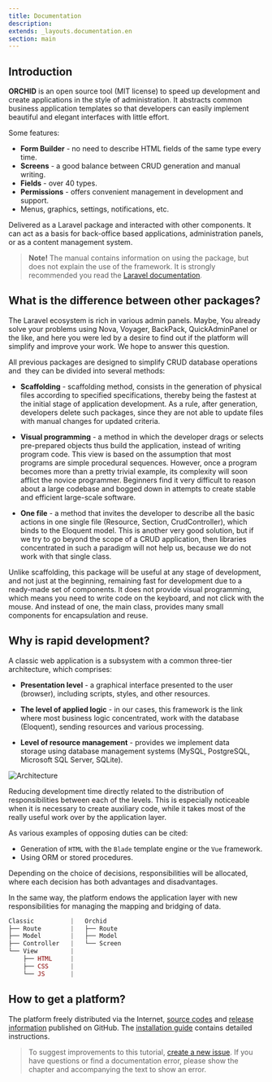 ```yaml
---
title: Documentation
description: 
extends: _layouts.documentation.en
section: main
---
```


## Introduction

**ORCHID** is an open source tool (MIT license) to speed up development and create applications in the style of administration. It abstracts common business application templates so that developers can easily implement beautiful and elegant interfaces with little effort.

Some features:

- **Form Builder** - no need to describe HTML fields of the same type every time.
- **Screens** - a good balance between CRUD generation and manual writing.
- **Fields** - over 40 types.
- **Permissions** - offers convenient management in development and support.
- Menus, graphics, settings, notifications, etc.


Delivered as a Laravel package and interacted with other components. It can act as a basis for back-office based applications, administration panels, or as a content management system.

> **Note!** The manual contains information on using the package, but does not explain the use of the framework. It is strongly recommended you read the [Laravel documentation](https://laravel.com/docs/).


## What is the difference between other packages?

The Laravel ecosystem is rich in various admin panels. Maybe,
You already solve your problems using Nova, Voyager, BackPack, QuickAdminPanel or the like,
and here you were led by a desire to find out if the platform will simplify and improve your work.
We hope to answer this question.

All previous packages are designed to simplify CRUD database operations and
 they can be divided into several methods:

- **Scaffolding** - scaffolding method, consists in the generation of physical files
according to specified specifications, thereby being the fastest at the initial stage of application development.
As a rule, after generation, developers delete such packages, since they are not able to update
files with manual changes for updated criteria.

- **Visual programming** - a method in which the developer drags or selects pre-prepared
objects thus build the application, instead of writing program code. This view is based on the assumption that most programs are simple procedural
sequences. However, once a program becomes more than a pretty trivial example,
its complexity will soon afflict the novice programmer. Beginners find it very difficult to reason about a large codebase and bogged down in attempts to create stable and efficient large-scale software.

- **One file** - a method that invites the developer to describe all the basic actions in one single file (Resource, Section, CrudController),
which binds to the Eloquent model. This is another very good solution, but if we try to go beyond the scope of a CRUD application, then
libraries concentrated in such a paradigm will not help us, because we do not work with that single class.


Unlike scaffolding, this package will be useful at any stage of development, and not just at the beginning, remaining fast for development due to a ready-made set of components.
It does not provide visual programming, which means you need to write code on the keyboard, and not click with the mouse.
And instead of one, the main class, provides many small components for encapsulation and reuse.

## Why is rapid development?

A classic web application is a subsystem with a common three-tier architecture, which comprises:

- **Presentation level** - a graphical interface presented to the user (browser), including scripts, styles, and other resources.

- **The level of applied logic** - in our cases, this framework is the link where most business logic concentrated, work with the database (Eloquent), sending resources and various processing.

- **Level of resource management** - provides we implement data storage using database management systems (MySQL, PostgreSQL, Microsoft SQL Server, SQLite).

 
![Architecture](https://orchid.software/assets/img/scheme/architecture.jpg)

Reducing development time directly related to the distribution of responsibilities between each of the levels. This is especially noticeable when it is necessary to create auxiliary code, while it takes most of the really useful work over by the application layer.

As various examples of opposing duties can be cited:
- Generation of `HTML` with the `Blade` template engine or the `Vue` framework.
- Using ORM or stored procedures.

Depending on the choice of decisions, responsibilities will be allocated, where each decision has both advantages and disadvantages.

In the same way, the platform endows the application layer with new responsibilities for managing the mapping and bridging of data.

```php
Classic          |   Orchid
├── Route        |   ├── Route   
├── Model        |   ├── Model 
├── Controller   |   └── Screen
└── View         |
    ├── HTML     |
    ├── CSS      |
    └── JS       |
```

## How to get a platform?

The platform freely distributed via the Internet, [source codes](https://github.com/orchidsoftware/platform) and [release information](https://github.com/orchidsoftware/platform/releases) published on GitHub. The [installation guide](/en/docs/installation/) contains detailed instructions.

> To suggest improvements to this tutorial, [create a new issue](https://github.com/orchidsoftware/orchid.software/issues).
If you have questions or find a documentation error, please show the chapter and accompanying the text to show an error.

